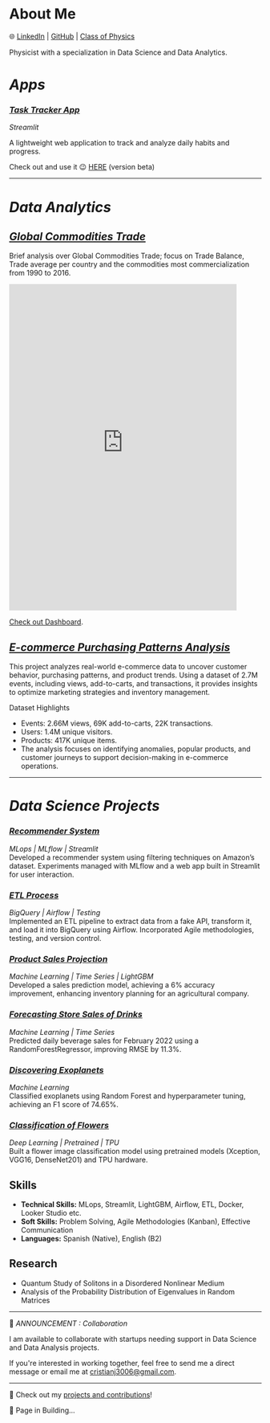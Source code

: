  
# **About Me**
🌐 [LinkedIn](https://www.linkedin.com/in/cristianbmj/) | [GitHub](https://github.com/cristianBMJ) | [Class of Physics](https://www.classgap.com/es-cl/tutor/cris-martinez)

Physicist with a specialization in Data Science and Data Analytics.

# *Apps* 


### [*Task Tracker App*](https://task-tracker-app.streamlit.app/) 
*Streamlit*

A lightweight web application to track and analyze daily habits and progress.

Check out and use it 😉 [HERE](https://task-tracker-app.streamlit.app/) (version beta)

---------
# *Data Analytics* 

## [*Global Commodities Trade*](https://github.com/cristianBMJ/Data_Analysis_Projects/blob/main/global-commodity-trade-until2016.ipynb)

Brief analysis over Global Commodities Trade; focus on Trade Balance, Trade average per country and the commodities most commercialization from 1990 to 2016.

<iframe width="90%" height="650" src="https://lookerstudio.google.com/embed/reporting/2f761cb7-6845-4785-a4cc-d54072ebd461/page/loXmD" frameborder="0" style="border:0" allowfullscreen sandbox="allow-storage-access-by-user-activation allow-scripts allow-same-origin allow-popups allow-popups-to-escape-sandbox"></iframe>
  
[Check out Dashboard]( https://lookerstudio.google.com/s/oe_5i8H4_cU ).

## [*E-commerce Purchasing Patterns Analysis*](https://github.com/cristianBMJ/Data_Analysis_Projects/blob/main/analyzing-purchasing-patterns.ipynb)

This project analyzes real-world e-commerce data to uncover customer behavior, purchasing patterns, and product trends. Using a dataset of 2.7M events, including views, add-to-carts, and transactions, it provides insights to optimize marketing strategies and inventory management.

Dataset Highlights

- Events: 2.66M views, 69K add-to-carts, 22K transactions.
- Users: 1.4M unique visitors.
- Products: 417K unique items.
- The analysis focuses on identifying anomalies, popular products, and customer journeys to support decision-making in e-commerce operations.

---------
# *Data Science Projects*  

### [*Recommender System*](https://github.com/cristianBMJ/Recommendation_System_MLflow)  
*MLops | MLflow | Streamlit*  
Developed a recommender system using filtering techniques on Amazon’s dataset. Experiments managed with MLflow and a web app built in Streamlit for user interaction.  

### [*ETL Process*](https://github.com/cristianBMJ/Process_ETL)  
*BigQuery | Airflow | Testing*  
Implemented an ETL pipeline to extract data from a fake API, transform it, and load it into BigQuery using Airflow. Incorporated Agile methodologies, testing, and version control.  

### [*Product Sales Projection*](https://github.com/cristianBMJ/Data_Science_Projects/blob/main/forecasting-store-salesPB.ipynb)  
*Machine Learning | Time Series | LightGBM*  
Developed a sales prediction model, achieving a 6% accuracy improvement, enhancing inventory planning for an agricultural company.  

### [*Forecasting Store Sales of Drinks*](https://github.com/cristianBMJ/Data_Science_Projects/blob/main/pronostico_ventas_bebidas.ipynb)  
*Machine Learning | Time Series*  
Predicted daily beverage sales for February 2022 using a RandomForestRegressor, improving RMSE by 11.3%.  

### [*Discovering Exoplanets*](https://github.com/cristianBMJ/Data_Science_Projects/blob/main/DiscoveryExoplanets.ipynb)  
*Machine Learning*  
Classified exoplanets using Random Forest and hyperparameter tuning, achieving an F1 score of 74.65%.  

### [*Classification of Flowers*](https://github.com/cristianBMJ/PortfolioDataScience/blob/main/petals-to-the-metal.ipynb)  
*Deep Learning | Pretrained | TPU*  
Built a flower image classification model using pretrained models (Xception, VGG16, DenseNet201) and TPU hardware.  


## **Skills**  
- **Technical Skills:** MLops, Streamlit, LightGBM, Airflow, ETL, Docker, Looker Studio etc.  
- **Soft Skills:** Problem Solving, Agile Methodologies (Kanban), Effective Communication  
- **Languages:** Spanish (Native), English (B2)  

## **Research**  
- Quantum Study of Solitons in a Disordered Nonlinear Medium  
- Analysis of the Probability Distribution of Eigenvalues in Random Matrices  

-------------
📢 *ANNOUNCEMENT : Collaboration*

I am available to collaborate with startups needing support in Data Science and Data Analysis projects.

If you're interested in working together, feel free to send me a direct message or email me at cristianj3006@gmail.com.

------------- 

🚀 Check out my [projects and contributions](https://github.com/cristianBMJ)!  

👷 Page in Building...


<!-- Google tag (gtag.js) -->
<script async src="https://www.googletagmanager.com/gtag/js?id=G-3GE5FN35QK"></script>
<script>
  window.dataLayer = window.dataLayer || [];
  function gtag(){dataLayer.push(arguments);}
  gtag('js', new Date());

  gtag('config', 'G-3GE5FN35QK');
</script>


